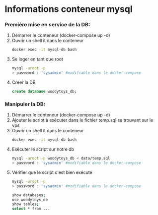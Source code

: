 
# Informations conteneur mysql 

### Première mise en service de la DB:

1. Démarrer le conteneur (docker-compose up -d)
2. Ouvrir un shell it dans le conteneur
   ```bash
   docker exec -it mysql-db bash
   ```
3. Se loger en tant que root 
   ```bash
   mysql -uroot -p
   > password : 'sysadmin' #modifiable dans le docker-compose
   ```
4. Créer la DB 
    ```sql
   create database woodytoys_db;
   ```

### Manipuler la DB:

1. Démarrer le conteneur (docker-compose up -d)
2. Ajouter le script à exécuter dans le fichier temp.sql se trouvant sur le vps
3. Ouvrir un shell it dans le conteneur
   ```bash
   docker exec -it mysql-db bash
   ```
4. Exécuter le script sur notre db
   ```bash
   mysql -uroot -p woodytoys_db < data/temp.sql
   > password : 'sysadmin' #modifiable dans le docker-compose
   ```
5. Vérifier que le script c'est bien exécuté
   ```bash
   mysql -uroot -p
   > password : 'sysadmin' #modifiable dans le docker-compose

   show databases;
   use woodytoys_db
   show tables;
   select * from ... 
   ```
   
